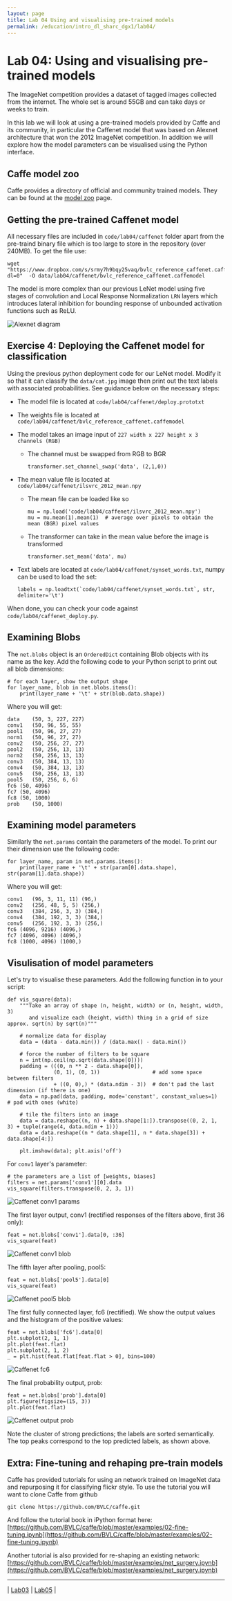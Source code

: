 ```yaml
---
layout: page
title: Lab 04 Using and visualising pre-trained models
permalink: /education/intro_dl_sharc_dgx1/lab04/
---
```


# Lab 04: Using and visualising pre-trained models #

The ImageNet competition provides a dataset of tagged images collected from the internet. The whole set is around 55GB and can take days or weeks to train.

In this lab we will look at using a pre-trained models provided by Caffe and its community, in particular the Caffenet model that was based on Alexnet architecture that won the 2012 ImageNet competition. In addition we will explore how the model parameters can be visualised using the Python interface.

## Caffe model zoo ##

Caffe provides a directory of official and community trained models. They can be found at the [model zoo](http://caffe.berkeleyvision.org/model_zoo.html) page.


## Getting the pre-trained Caffenet model ##

All necessary files are included in `code/lab04/caffenet` folder apart from the pre-traind binary file which is too large to store in the repository (over 240MB). To get the file use:

```
wget "https://www.dropbox.com/s/srmy7h9bqy25vaq/bvlc_reference_caffenet.caffemodel?dl=0"  -O data/lab04/caffenet/bvlc_reference_caffenet.caffemodel
```

The model is more complex than our previous LeNet model using five stages of convolution and Local Response Normalization `LRN` layers which introduces lateral inhibition for bounding response of unbounded activation functions such as ReLU.

![Alexnet diagram](/static/img/intro_dl_sharc_dgx1/alexnet_small.png)


## Exercise 4: Deploying the Caffenet model for classification ##

Using the previous python deployment code for our LeNet model. Modify it so that it can classify the `data/cat.jpg` image then print out the text labels with associated probabilities. See guidance below on the necessary steps:

* The model file is located at `code/lab04/caffenet/deploy.prototxt`
* The weights file is located at `code/lab04/caffenet/bvlc_reference_caffenet.caffemodel`
* The model takes an image input of `227 width x 227 height x 3 channels (RGB)`
  * The channel must be swapped from RGB to BGR
      ```
      transformer.set_channel_swap('data', (2,1,0))
      ```
* The mean value file is located at `code/lab04/caffenet/ilsvrc_2012_mean.npy`
  * The mean file can be loaded like so

    ```
    mu = np.load('code/lab04/caffenet/ilsvrc_2012_mean.npy')
    mu = mu.mean(1).mean(1)  # average over pixels to obtain the mean (BGR) pixel values
    ```

  * The transformer can take in the mean value before the image is transformed

    ```
    transformer.set_mean('data', mu)
    ```

* Text labels are located at `code/lab04/caffenet/synset_words.txt`, numpy can be used to load the set:
  ```
  labels = np.loadtxt(`code/lab04/caffenet/synset_words.txt`, str, delimiter='\t')
  ```

When done, you can check your code against `code/lab04/caffenet_deploy.py`.

## Examining Blobs ##

The `net.blobs` object is an `OrderedDict` containing Blob objects with its name as the key. Add the following code to your Python script to print out all blob dimensions:

```
# for each layer, show the output shape
for layer_name, blob in net.blobs.items():
    print(layer_name + '\t' + str(blob.data.shape))

```

Where you will get:

```
data	(50, 3, 227, 227)
conv1	(50, 96, 55, 55)
pool1	(50, 96, 27, 27)
norm1	(50, 96, 27, 27)
conv2	(50, 256, 27, 27)
pool2	(50, 256, 13, 13)
norm2	(50, 256, 13, 13)
conv3	(50, 384, 13, 13)
conv4	(50, 384, 13, 13)
conv5	(50, 256, 13, 13)
pool5	(50, 256, 6, 6)
fc6	(50, 4096)
fc7	(50, 4096)
fc8	(50, 1000)
prob	(50, 1000)
```

## Examining model parameters ##

Similarly the `net.params` contain the parameters of the model. To print our their dimension use the following code:

```
for layer_name, param in net.params.items():
    print(layer_name + '\t' + str(param[0].data.shape), str(param[1].data.shape))
```

Where you will get:

```
conv1	(96, 3, 11, 11) (96,)
conv2	(256, 48, 5, 5) (256,)
conv3	(384, 256, 3, 3) (384,)
conv4	(384, 192, 3, 3) (384,)
conv5	(256, 192, 3, 3) (256,)
fc6	(4096, 9216) (4096,)
fc7	(4096, 4096) (4096,)
fc8	(1000, 4096) (1000,)
```

## Visulisation of model parameters ##

Let's try to visualise these parameters. Add the following function in to your script:

```
def vis_square(data):
    """Take an array of shape (n, height, width) or (n, height, width, 3)
       and visualize each (height, width) thing in a grid of size approx. sqrt(n) by sqrt(n)"""

    # normalize data for display
    data = (data - data.min()) / (data.max() - data.min())

    # force the number of filters to be square
    n = int(np.ceil(np.sqrt(data.shape[0])))
    padding = (((0, n ** 2 - data.shape[0]),
               (0, 1), (0, 1))                 # add some space between filters
               + ((0, 0),) * (data.ndim - 3))  # don't pad the last dimension (if there is one)
    data = np.pad(data, padding, mode='constant', constant_values=1)  # pad with ones (white)

    # tile the filters into an image
    data = data.reshape((n, n) + data.shape[1:]).transpose((0, 2, 1, 3) + tuple(range(4, data.ndim + 1)))
    data = data.reshape((n * data.shape[1], n * data.shape[3]) + data.shape[4:])

    plt.imshow(data); plt.axis('off')
```

For `conv1` layer's parameter:

```
# the parameters are a list of [weights, biases]
filters = net.params['conv1'][0].data
vis_square(filters.transpose(0, 2, 3, 1))
```

![Caffenet conv1 params](/static/img/intro_dl_sharc_dgx1/caffenet_conv1_param.png)

The first layer output, conv1 (rectified responses of the filters above, first 36 only):

```
feat = net.blobs['conv1'].data[0, :36]
vis_square(feat)
```

![Caffenet conv1 blob](/static/img/intro_dl_sharc_dgx1/caffenet_conv1_blob.png)


The fifth layer after pooling, pool5:

```
feat = net.blobs['pool5'].data[0]
vis_square(feat)
```

![Caffenet pool5 blob](/static/img/intro_dl_sharc_dgx1/caffenet_pool5_blob.png)

The first fully connected layer, fc6 (rectified). We show the output values and the histogram of the positive values:

```
feat = net.blobs['fc6'].data[0]
plt.subplot(2, 1, 1)
plt.plot(feat.flat)
plt.subplot(2, 1, 2)
_ = plt.hist(feat.flat[feat.flat > 0], bins=100)
```

![Caffenet fc6](/static/img/intro_dl_sharc_dgx1/caffenet_fc6_histogram.png)

The final probability output, prob:
```
feat = net.blobs['prob'].data[0]
plt.figure(figsize=(15, 3))
plt.plot(feat.flat)
```

![Caffenet output prob](/static/img/intro_dl_sharc_dgx1/caffenet_prob_distribution.png)

Note the cluster of strong predictions; the labels are sorted semantically. The top peaks correspond to the top predicted labels, as shown above.


## Extra: Fine-tuning and rehaping pre-train models ##

Caffe has provided tutorials for using an network trained on ImageNet data and repurposing it for classifying flickr style. To use the tutorial you will want to clone Caffe from github

```
git clone https://github.com/BVLC/caffe.git
```

And follow the tutorial book in iPython format here: [https://github.com/BVLC/caffe/blob/master/examples/02-fine-tuning.ipynb](https://github.com/BVLC/caffe/blob/master/examples/02-fine-tuning.ipynb)

Another tutorial is also provided for re-shaping an existing network:
[https://github.com/BVLC/caffe/blob/master/examples/net_surgery.ipynb](https://github.com/BVLC/caffe/blob/master/examples/net_surgery.ipynb)

---

&#124; [Lab03](../lab03) &#124; [Lab05](../lab05) &#124;
